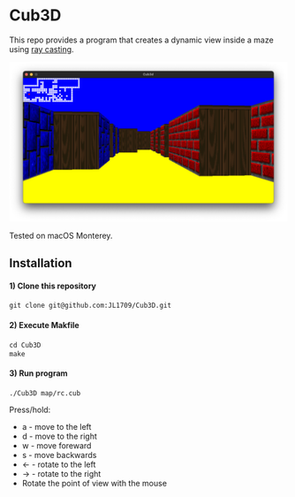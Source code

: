 # Cub3D
This repo provides a program that creates a dynamic view inside a maze using [ray casting](https://en.wikipedia.org/wiki/Ray_casting).

![Teaser Cub3D](demo.png)

Tested on macOS Monterey.

## Installation

#### 1) Clone this repository 
```
git clone git@github.com:JL1709/Cub3D.git
```

#### 2) Execute Makfile
```
cd Cub3D
make
```

#### 3)  Run program
```
./Cub3D map/rc.cub
```
Press/hold:
- a - move to the left
- d - move to the right
- w - move foreward
- s - move backwards
- ← - rotate to the left
- → - rotate to the right
- Rotate the point of view with the mouse

